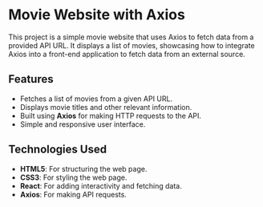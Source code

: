 # Movie Website with Axios

This project is a simple movie website that uses Axios to fetch data from a provided API URL. It displays a list of movies, showcasing how to integrate Axios into a front-end application to fetch data from an external source.

## Features

- Fetches a list of movies from a given API URL.
- Displays movie titles and other relevant information.
- Built using **Axios** for making HTTP requests to the API.
- Simple and responsive user interface.

## Technologies Used

- **HTML5**: For structuring the web page.
- **CSS3**: For styling the web page.
- **React**: For adding interactivity and fetching data.
- **Axios**: For making API requests.
